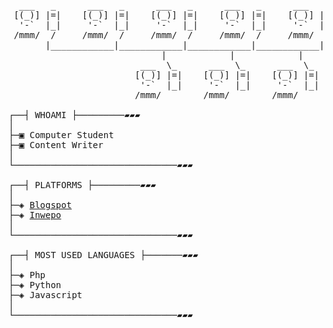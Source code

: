 <pre>

  ___   _      ___   _      ___   _      ___   _      ___   _
 [(_)] |=|    [(_)] |=|    [(_)] |=|    [(_)] |=|    [(_)] |=|
  '-`  |_|     '-`  |_|     '-`  |_|     '-`  |_|     '-`  |_|
 /mmm/  /     /mmm/  /     /mmm/  /     /mmm/  /     /mmm/  /
       |____________|____________|____________|____________|
                             |            |            |
                         ___  \_      ___  \_      ___  \_
                        [(_)] |=|    [(_)] |=|    [(_)] |=|
                         '-`  |_|     '-`  |_|     '-`  |_|
                        /mmm/        /mmm/        /mmm/

┌──┤ WHOAMI ├─────────▰▰▰
│
├─▣ Computer Student
├─▣ Content Writer
│
└───────────────────────────────▰▰▰

┌──┤ PLATFORMS ├─────────▰▰▰
│
├─◈ <a href="https://gumayuntech.blogspot.com/">Blogspot</a>
├─◈ <a href="https://inwepo.co/author/galih-anggoro-prasetya/">Inwepo</a>
│
└───────────────────────────────▰▰▰

┌──┤ MOST USED LANGUAGES ├───────▰▰▰
│
├─◈ Php
├─◈ Python
├─◈ Javascript
│
└───────────────────────────────▰▰▰
</pre>

